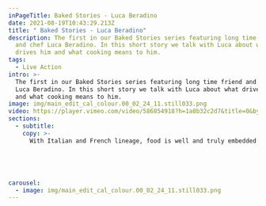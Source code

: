 ```yaml
---
inPageTitle: Baked Stories - Luca Beradino
date: 2021-08-19T10:43:29.213Z
title: " Baked Stories - Luca Beradino"
description: The first in our Baked Stories series featuring long time friend
  and chef Luca Beradino. In this short story we talk with Luca about what
  drives him and what cooking means to him.
tags:
  - Live Action
intro: >-
  The first in our Baked Stories series featuring long time friend and chef
  Luca Beradino. In this short story we talk with Luca about what drives him
  and what cooking means to him.
image: img/main_edit_cal_colour.00_02_24_11.still033.png
video: https://player.vimeo.com/video/586854918?h=1a0b32c2d7&title=0&byline=0&portrait=0
sections:
  - subtitle:
    copy: >-
      With Italian and French lineage, food is well and truly embedded into Luca's DNA. It's those food memories throughout life that he's pulled inspiration from that have inspired 'Andria', his new restaurant based in Dartmouth Devon.





carousel:
  - image: img/main_edit_cal_colour.00_02_24_11.still033.png
---
```

